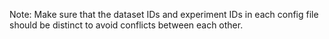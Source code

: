 Note: Make sure that the dataset IDs and experiment IDs in each config file should be distinct to avoid conflicts between each other.


